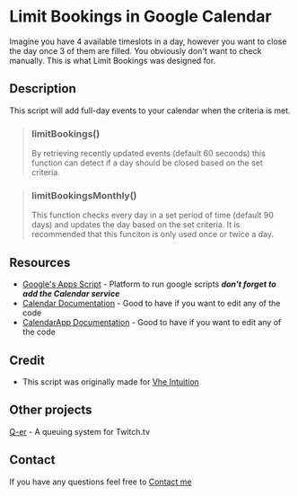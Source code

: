 # Limit Bookings in Google Calendar

 Imagine you have 4 available timeslots in a day, however you want to close the day once 3 of them are filled. You obviously don't want to check manually. 
 This is what Limit Bookings was designed for.

## Description
  This script will add full-day events to your calendar when the criteria is met.
> ### limitBookings()
> By retrieving recently updated events (default 60 seconds) this function can detect if a day should be closed based on the set criteria.
  
> ### limitBookingsMonthly()
>  This function checks every day in a set period of time (default 90 days) and updates the day based on the set criteria. 
>  It is recommended that this funciton is only used once or twice a day.

## Resources
- [Google's Apps Script](https://script.google.com/) - Platform to run google scripts ***don't forget to add the Calendar service***
- [Calendar Documentation](https://developers.google.com/apps-script/advanced/calendar) - Good to have if you want to edit any of the code
- [CalendarApp Documentation](https://developers.google.com/apps-script/reference/calendar/calendar) - Good to have if you want to edit any of the code

## Credit
- This script was originally made for [Vhe Intuition](https://vheintution.com/)

## Other projects
[Q-er](https://q-er.live) - A queuing system for Twitch.tv

## Contact
 If you have any questions feel free to [Contact me](mailto:bempus@q-er.live)
